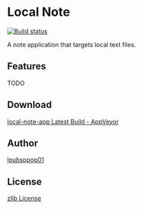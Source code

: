 # Local Note

[![Build status](https://ci.appveyor.com/api/projects/status/a7omde2rqpgklc4n?svg=true)](https://ci.appveyor.com/project/lpubsppop01/local-note-app)

A note application that targets local text files.

## Features

TODO

## Download

[local-note-app Latest Build - AppVeyor](https://ci.appveyor.com/api/projects/lpubsppop01/local-note-app/artifacts/local-note-app-win32-x64.zip)

## Author

[lpubsppop01](https://github.com/lpubsppop01)

## License

[zlib License](https://github.com/lpubsppop01/local-note-app/raw/master/LICENSE.txt)
